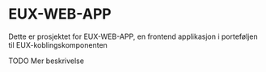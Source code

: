 # EUX-WEB-APP
Dette er prosjektet for EUX-WEB-APP, en frontend applikasjon i porteføljen til EUX-koblingskomponenten

TODO Mer beskrivelse
